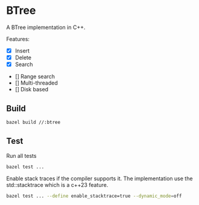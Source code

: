 # BTree
A BTree implementation in C++. 

Features:
- [x] Insert
- [x] Delete
- [x] Search
- [] Range search
- [] Multi-threaded
- [] Disk based



## Build
```bash
bazel build //:btree 
```

## Test
Run all tests
```bash
bazel test ... 
```

Enable stack traces if the compiler supports it. The implementation use the std::stacktrace which is a c++23 feature.
```bash
bazel test ... --define enable_stacktrace=true --dynamic_mode=off  
```